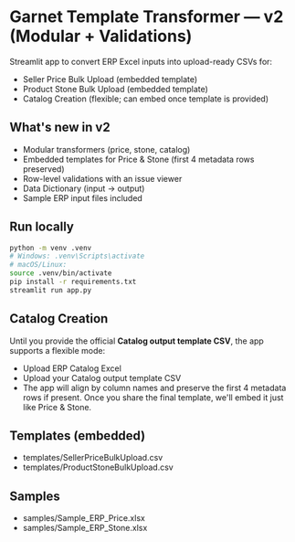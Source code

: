 
# Garnet Template Transformer — v2 (Modular + Validations)

Streamlit app to convert ERP Excel inputs into upload-ready CSVs for:
- Seller Price Bulk Upload (embedded template)
- Product Stone Bulk Upload (embedded template)
- Catalog Creation (flexible; can embed once template is provided)

## What's new in v2
- Modular transformers (price, stone, catalog)
- Embedded templates for Price & Stone (first 4 metadata rows preserved)
- Row-level validations with an issue viewer
- Data Dictionary (input → output)
- Sample ERP input files included

## Run locally
```bash
python -m venv .venv
# Windows: .venv\Scripts\activate
# macOS/Linux:
source .venv/bin/activate
pip install -r requirements.txt
streamlit run app.py
```

## Catalog Creation
Until you provide the official **Catalog output template CSV**, the app supports a flexible mode:
- Upload ERP Catalog Excel
- Upload your Catalog output template CSV
- The app will align by column names and preserve the first 4 metadata rows if present.
Once you share the final template, we'll embed it just like Price & Stone.

## Templates (embedded)
- templates/SellerPriceBulkUpload.csv
- templates/ProductStoneBulkUpload.csv

## Samples
- samples/Sample_ERP_Price.xlsx
- samples/Sample_ERP_Stone.xlsx
